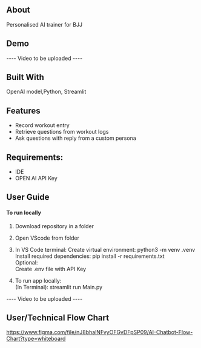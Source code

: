 ## About

Personalised AI trainer for BJJ

## Demo

---- Video to be uploaded ----

## Built With

OpenAI model,Python, Streamlit

## Features

- Record workout entry
- Retrieve questions from workout logs
- Ask questions with reply from a custom persona

## Requirements:

- IDE
- OPEN AI API Key

## User Guide

#### To run locally

1. Download repository in a folder
2. Open VScode from folder
3. In VS Code terminal:
   Create virtual environment: python3 -m venv .venv<br>
   Install required dependencies: pip install -r requirements.txt<br>
   Optional:<br>
   Create .env file with API Key<br>

4. To run app locally:<br>
   (In Terminal): streamlit run Main.py<br>

---- Video to be uploaded ----

## User/Technical Flow Chart

https://www.figma.com/file/nJ8bhalNFvyOFGvDFpSP09/AI-Chatbot-Flow-Chart?type=whiteboard

